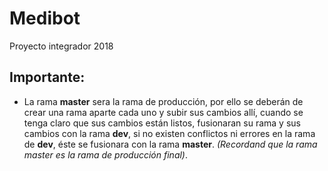 # Medibot
Proyecto integrador 2018
## Importante:
- La rama **master** sera la rama de producción, por ello se deberán de crear una rama aparte cada uno y subir sus cambios allí, cuando se tenga claro que sus cambios están listos, fusionaran su rama y sus cambios con la rama **dev**, si no existen conflictos ni errores en la rama de **dev**, éste se fusionara con la rama **master**.
*(Recordand que la rama master es la rama de producción final)*. 
